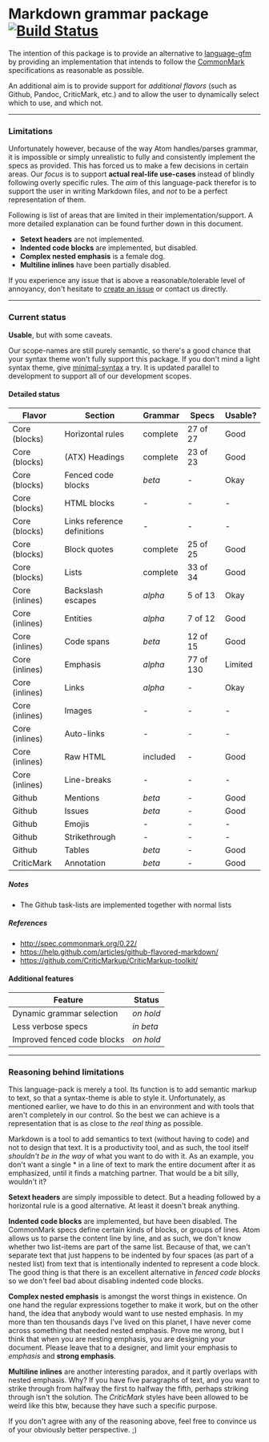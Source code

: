 # Markdown grammar package [![Build Status](https://travis-ci.org/burodepeper/language-markdown.svg?branch=master)](https://travis-ci.org/burodepeper/language-markdown)

The intention of this package is to provide an alternative to [language-gfm]() by providing an implementation that intends to follow the [CommonMark](http://www.commonmark.org/) specifications as reasonable as possible.

An additional aim is to provide support for _additional flavors_ (such as Github, Pandoc, CriticMark, etc.) and to allow the user to dynamically select which to use, and which not.

---

### Limitations

Unfortunately however, because of the way Atom handles/parses grammar, it is impossible or simply unrealistic to fully and consistently implement the specs as provided. This has forced us to make a few decisions in certain areas. Our _focus_ is to support **actual real-life use-cases** instead of blindly following overly specific rules. The _aim_ of this language-pack therefor is to support the user in writing Markdown files, and _not_ to be a perfect representation of them.

Following is list of areas that are limited in their implementation/support. A more detailed explanation can be found further down in this document.

- **Setext headers** are not implemented.
- **Indented code blocks** are implemented, but disabled.
- **Complex nested emphasis** is a female dog.
- **Multiline inlines** have been partially disabled.

If you experience any issue that is above a reasonable/tolerable level of annoyancy, don't hesitate to [create an issue](issues/new/) or contact us directly.

---

### Current status

**Usable**, but with some caveats.

Our scope-names are still purely semantic, so there's a good chance that your syntax theme won't fully support this package. If you don't mind a light syntax theme, give [minimal-syntax](https://atom.io/packages/minimal-syntax) a try. It is updated parallel to development to support all of our development scopes.

#### Detailed status

| Flavor | Section | Grammar | Specs | Usable? |
| ------ | ------- | ------- | ----- | ------- |
| Core (blocks) | Horizontal rules | complete | 27 of 27 | Good |
| Core (blocks) | (ATX) Headings | complete | 23 of 23 | Good |
| Core (blocks) | Fenced code blocks | _beta_ | - | Okay |
| Core (blocks) | HTML blocks | - | - | - |
| Core (blocks) | Links reference definitions | - | - | - |
| Core (blocks) | Block quotes | complete | 25 of 25 | Good |
| Core (blocks) | Lists | complete | 33 of 34 | Good |
| Core (inlines) | Backslash escapes | _alpha_ | 5 of 13 | Okay |
| Core (inlines) | Entities | _alpha_ | 7 of 12 | Good |
| Core (inlines) | Code spans | _beta_ | 12 of 15 | Good |
| Core (inlines) | Emphasis | _alpha_ | 77 of 130 | Limited |
| Core (inlines) | Links | _alpha_ | - | Okay |
| Core (inlines) | Images | - | - | - |
| Core (inlines) | Auto-links | - | - | - |
| Core (inlines) | Raw HTML | included | - | Good |
| Core (inlines) | Line-breaks | - | - | - |
| Github | Mentions | _beta_ | - | Good |
| Github | Issues | _beta_ | - | Good |
| Github | Emojis | - | - | - |
| Github | Strikethrough | - | - | - |
| Github | Tables | _beta_ | - | Good |
| CriticMark | Annotation | _beta_ | - | Good |

##### Notes

- The Github task-lists are implemented together with normal lists

##### References

- http://spec.commonmark.org/0.22/
- https://help.github.com/articles/github-flavored-markdown/
- https://github.com/CriticMarkup/CriticMarkup-toolkit/

#### Additional features

| Feature | Status |
| ------- | ------ |
| Dynamic grammar selection | _on hold_ |
| Less verbose specs | _in beta_ |
| Improved fenced code blocks | _on hold_ |

---

### Reasoning behind limitations

This language-pack is merely a tool. Its function is to add semantic markup to text, so that a syntax-theme is able to style it. Unfortunately, as mentioned earlier, we have to do this in an environment and with tools that aren't completely in our control. So the best we can achieve is a representation that is as close to _the real thing_ as possible.

Markdown is a tool to add semantics to text (without having to code) and not to design that text. It is a productivity tool, and as such, the tool itself _shouldn't be in the way_ of what you want to do with it. As an example, you don't want a single * in a line of text to mark the entire document after it as emphasized, until it finds a matching partner. That would be a bit silly, wouldn't it?

**Setext headers** are simply impossible to detect. But a heading followed by a horizontal rule is a good alternative. At least it doesn't break anything.

**Indented code blocks** are implemented, but have been disabled. The CommonMark specs define certain kinds of blocks, or groups of lines. Atom allows us to parse the content line by line, and as such, we don't know whether two list-items are part of the same list. Because of that, we can't separate text that just happens to be indented by four spaces (as part of a nested list) from text that is intentionally indented to represent a code block. The good thing is that there is an excellent alternative in _fenced code blocks_ so we don't feel bad about disabling indented code blocks.

**Complex nested emphasis** is amongst the worst things in existence. On one hand the regular expressions together to make it work, but on the other hand, the idea that anybody would want to use nested emphasis. In my more than ten thousands days I've lived on this planet, I have never come across something that needed nested emphasis. Prove me wrong, but I think that when you are nesting emphasis, you are designing your document. Please leave that to a designer, and limit your emphasis to _emphasis_ and **strong emphasis**.

**Multiline inlines** are another interesting paradox, and it partly overlaps with nested emphasis. Why? If you have five paragraphs of text, and you want to strike through from halfway the first to halfway the fifth, perhaps striking through isn't the solution. The _CriticMark_ styles have been allowed to be weird like this btw, because they have such a specific purpose.

If you don't agree with any of the reasoning above, feel free to convince us of your obviously better perspective. ;)
